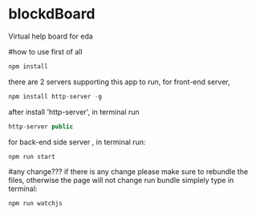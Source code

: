 # blockdBoard
Virtual help board for eda


#how to use
first of all
```js
npm install
```
there are 2 servers supporting this app to run, for front-end server,

```js
npm install http-server -g
```
after install 'http-server', in terminal run
```js
http-server public
```

for back-end side server , in terminal run:

```js
npm run start
```
#any change???
if there is any change please make sure to rebundle the files, otherwise the page will not change
run bundle simplely type in terminal:
```js
npm run watchjs
```
